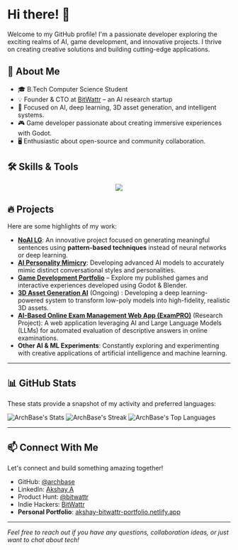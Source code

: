 # Hi there! 👋

Welcome to my GitHub profile! I'm a passionate developer exploring the exciting realms of AI, game development, and innovative projects. I thrive on creating creative solutions and building cutting-edge applications.

## 🚀 About Me
- 🎓 B.Tech Computer Science Student
- 💡 Founder & CTO at [BitWattr](https://bitwattr.pages.dev) – an AI research startup
- 🔬 Focused on AI, deep learning, 3D asset generation, and intelligent systems.
- 🎮 Game developer passionate about creating immersive experiences with Godot.
- 🖥️ Enthusiastic about open-source and community collaboration.

## 🛠️ Skills & Tools

<p align="center">
  <img src="https://skillicons.dev/icons?i=py,ts,js,godot,blender,tensorflow,react,git,github,docker,nodejs,deno,php,html,css,js,postgres,mysql,firebase,supabase,vscode,vite,androidstudio" />
</p>

## 🔥 Projects

Here are some highlights of my work:

- **[NoAI LG](https://bitwattr.pages.dev/projects/noai-lg)**: An innovative project focused on generating meaningful sentences using **pattern-based techniques** instead of neural networks or deep learning.
- **[AI Personality Mimicry](https://bitwattr.pages.dev/projects/chat-mimicry-ai)**: Developing advanced AI models to accurately mimic distinct conversational styles and personalities.
- **[Game Development Portfolio](https://archbase.itch.io/)** – Explore my published games and interactive experiences developed using Godot & Blender.
- **[3D Asset Generation AI](https://bitwattr.pages.dev/projects/think-3d)** (Ongoing) : Developing a deep learning-powered system to transform low-poly models into high-fidelity, realistic 3D assets.
- **[AI-Based Online Exam Management Web App (ExamPRO)](https://github.com/ArchBase/ExamPRO)** (Research Project): A web application leveraging AI and Large Language Models (LLMs) for automated evaluation of descriptive answers in online examinations.
- **Other AI & ML Experiments**: Constantly exploring and experimenting with creative applications of artificial intelligence and machine learning.

---

## 📊 GitHub Stats

These stats provide a snapshot of my activity and preferred languages:

![ArchBase's Stats](https://github-readme-stats.vercel.app/api?username=ArchBase&theme=dark&show_icons=true&hide_border=true&count_private=true)
![ArchBase's Streak](https://github-readme-streak-stats.herokuapp.com/?user=ArchBase&theme=dark&hide_border=true)
![ArchBase's Top Languages](https://github-readme-stats.vercel.app/api/top-langs/?username=ArchBase&theme=dark&show_icons=true&hide_border=true&layout=compact)

---

## 📫 Connect With Me

Let's connect and build something amazing together!

- GitHub: [@archbase](https://github.com/archbase)
- LinkedIn: [Akshay A](https://www.linkedin.com/in/akshay-a-b5790326b/)
- Product Hunt: [@bitwattr](https://www.producthunt.com/@bitwattr)
- Indie Hackers: [BitWattr](https://www.indiehackers.com/BitWattr)
- **Personal Portfolio**: [akshay-bitwattr-portfolio.netlify.app](https://portfolio-akshay.pages.dev/)

---

_Feel free to reach out if you have any questions, collaboration ideas, or just want to chat about tech!_

